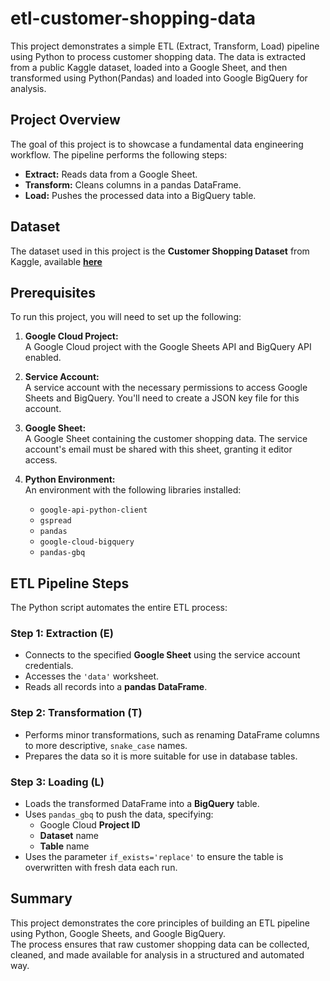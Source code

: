 # etl-customer-shopping-data

This project demonstrates a simple ETL (Extract, Transform, Load) pipeline using Python to process customer shopping data. The data is extracted from a public Kaggle dataset, loaded into a Google Sheet, and then transformed using Python(Pandas) and loaded into Google BigQuery for analysis.


## Project Overview
The goal of this project is to showcase a fundamental data engineering workflow. The pipeline performs the following steps:

- **Extract:** Reads data from a Google Sheet.
- **Transform:** Cleans columns in a pandas DataFrame.
- **Load:** Pushes the processed data into a BigQuery table.


## Dataset
The dataset used in this project is the **Customer Shopping Dataset** from Kaggle, available **[here](https://www.kaggle.com/datasets/mehmettahiraslan/customer-shopping-dataset)**


## Prerequisites
To run this project, you will need to set up the following:

1. **Google Cloud Project:**  
   A Google Cloud project with the Google Sheets API and BigQuery API enabled.

2. **Service Account:**  
   A service account with the necessary permissions to access Google Sheets and BigQuery. You'll need to create a JSON key file for this account.

3. **Google Sheet:**  
   A Google Sheet containing the customer shopping data. The service account's email must be shared with this sheet, granting it editor access.

4. **Python Environment:**  
   An environment with the following libraries installed:
   - `google-api-python-client`
   - `gspread`
   - `pandas`
   - `google-cloud-bigquery`
   - `pandas-gbq`

## ETL Pipeline Steps
The Python script automates the entire ETL process:

### **Step 1: Extraction (E)**
- Connects to the specified **Google Sheet** using the service account credentials.
- Accesses the `'data'` worksheet.
- Reads all records into a **pandas DataFrame**.

### **Step 2: Transformation (T)**
- Performs minor transformations, such as renaming DataFrame columns to more descriptive, `snake_case` names.
- Prepares the data so it is more suitable for use in database tables.

### **Step 3: Loading (L)**
- Loads the transformed DataFrame into a **BigQuery** table.
- Uses `pandas_gbq` to push the data, specifying:
  - Google Cloud **Project ID**
  - **Dataset** name
  - **Table** name
- Uses the parameter `if_exists='replace'` to ensure the table is overwritten with fresh data each run.

## Summary
This project demonstrates the core principles of building an ETL pipeline using Python, Google Sheets, and Google BigQuery.  
The process ensures that raw customer shopping data can be collected, cleaned, and made available for analysis in a structured and automated way.
